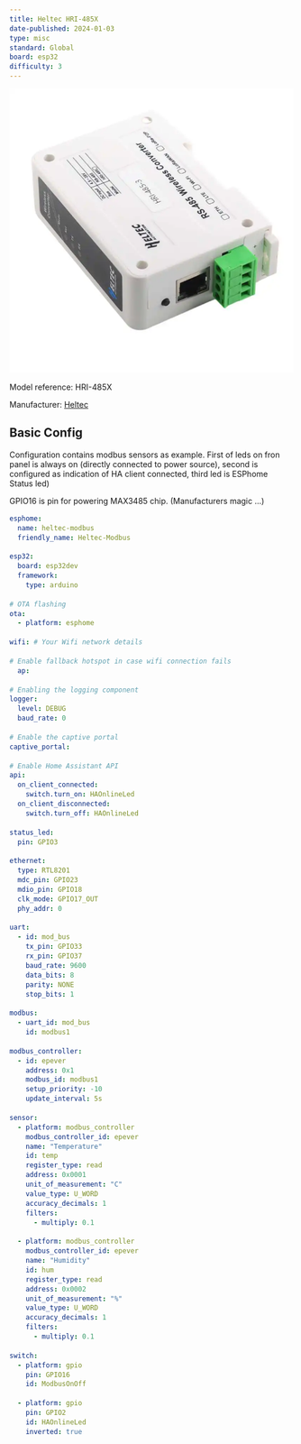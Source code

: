 ```yaml
---
title: Heltec HRI-485X
date-published: 2024-01-03
type: misc
standard: Global
board: esp32
difficulty: 3
---
```


![alt text](HeltecFront.webp "HRI-485X")

Model reference: HRI-485X

Manufacturer: [Heltec](https://vi.aliexpress.com/item/1005005792072535.html?spm=a2g0o.productlist.main.3.7cae4ff8eSDdJB&algo_pvid=fecf356a-9467-48dc-9b02-721346b7f6ad&algo_exp_id=fecf356a-9467-48dc-9b02-721346b7f6ad-1&pdp_npi=4%40dis%21EUR%2127.64%2126.26%21%21%2129.57%21%21%402103245417043199788201496e1ef7%2112000034369167466%21sea%21SK%21168837343%21&curPageLogUid=jVcZde3gM0fm)

## Basic Config

Configuration contains modbus sensors as example. First of leds on fron panel is always on (directly connected to power source), second is configured as indication of HA client connected, third led is ESPhome Status led)

GPIO16 is pin for powering MAX3485 chip. (Manufacturers magic ...)

```yaml
esphome:
  name: heltec-modbus
  friendly_name: Heltec-Modbus

esp32:
  board: esp32dev
  framework:
    type: arduino
  
# OTA flashing
ota:
  - platform: esphome

wifi: # Your Wifi network details
  
# Enable fallback hotspot in case wifi connection fails  
  ap:

# Enabling the logging component
logger:
  level: DEBUG
  baud_rate: 0

# Enable the captive portal
captive_portal:

# Enable Home Assistant API
api:  
  on_client_connected:
    switch.turn_on: HAOnlineLed
  on_client_disconnected:
    switch.turn_off: HAOnlineLed

status_led:
  pin: GPIO3

ethernet:
  type: RTL8201
  mdc_pin: GPIO23
  mdio_pin: GPIO18
  clk_mode: GPIO17_OUT
  phy_addr: 0

uart:
  - id: mod_bus
    tx_pin: GPIO33
    rx_pin: GPIO37
    baud_rate: 9600
    data_bits: 8
    parity: NONE
    stop_bits: 1

modbus:
  - uart_id: mod_bus
    id: modbus1

modbus_controller:
  - id: epever
    address: 0x1
    modbus_id: modbus1
    setup_priority: -10
    update_interval: 5s

sensor:
  - platform: modbus_controller
    modbus_controller_id: epever
    name: "Temperature"
    id: temp
    register_type: read
    address: 0x0001
    unit_of_measurement: "C"
    value_type: U_WORD
    accuracy_decimals: 1
    filters:
      - multiply: 0.1

  - platform: modbus_controller
    modbus_controller_id: epever
    name: "Humidity"
    id: hum
    register_type: read
    address: 0x0002
    unit_of_measurement: "%"
    value_type: U_WORD
    accuracy_decimals: 1
    filters:
      - multiply: 0.1

switch:
  - platform: gpio
    pin: GPIO16
    id: ModbusOnOff

  - platform: gpio
    pin: GPIO2
    id: HAOnlineLed
    inverted: true

